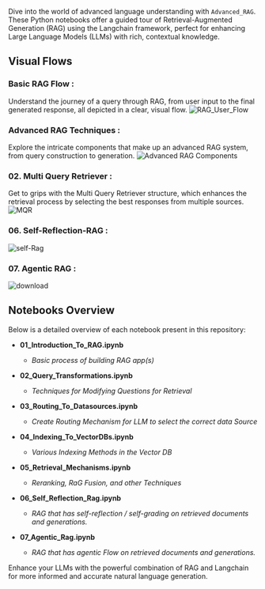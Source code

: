 Dive into the world of advanced language understanding with `Advanced_RAG`. These Python notebooks offer a guided tour of Retrieval-Augmented Generation (RAG) using the Langchain framework, perfect for enhancing Large Language Models (LLMs) with rich, contextual knowledge.

## Visual Flows
### Basic RAG Flow :
Understand the journey of a query through RAG, from user input to the final generated response, all depicted in a clear, visual flow.
![RAG_User_Flow](https://github.com/NisaarAgharia/RAG_From_Scratch/assets/22457544/dc390fc3-5c41-4c8e-b16e-268606a8f4ed)

### Advanced RAG Techniques :
Explore the intricate components that make up an advanced RAG system, from query construction to generation.
![Advanced RAG Components](https://github.com/NisaarAgharia/RAG_From_Scratch/assets/22457544/281e8c66-a33f-485f-ad75-e8d450ccba98)

### 02. Multi Query Retriever :
Get to grips with the Multi Query Retriever structure, which enhances the retrieval process by selecting the best responses from multiple sources.
![MQR](https://github.com/NisaarAgharia/RAG_From_Scratch/assets/22457544/5c0db3f0-59e4-4278-af6f-4120a3bb5637)

### 06. Self-Reflection-RAG :
![self-Rag](https://github.com/NisaarAgharia/Advanced_RAG/assets/22457544/2e58751b-c986-4137-8f85-9294301c3f79)

### 07. Agentic RAG :
![download](https://github.com/NisaarAgharia/Advanced_RAG/assets/22457544/4258e17e-7dfa-48da-a5b5-753b3de5d1bc)

## Notebooks Overview

Below is a detailed overview of each notebook present in this repository:

- **01_Introduction_To_RAG.ipynb**
  - _Basic process of building RAG app(s)_

- **02_Query_Transformations.ipynb**
  - _Techniques for Modifying Questions for Retrieval_

- **03_Routing_To_Datasources.ipynb**
  - _Create Routing Mechanism for LLM to select the correct data Source_

- **04_Indexing_To_VectorDBs.ipynb**
  - _Various Indexing Methods in the Vector DB_

- **05_Retrieval_Mechanisms.ipynb**
  - _Reranking, RaG Fusion, and other Techniques_
 
- **06_Self_Reflection_Rag.ipynb**
  - _RAG that has self-reflection / self-grading on retrieved documents and generations._
    
- **07_Agentic_Rag.ipynb**
  - _RAG that has agentic Flow on retrieved documents and generations._


Enhance your LLMs with the powerful combination of RAG and Langchain for more informed and accurate natural language generation.
